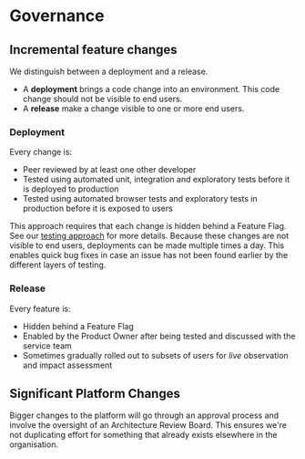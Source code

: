 # Governance

## Incremental feature changes

We distinguish between a deployment and a release.

- A **deployment** brings a code change into an environment. This code change should not be visible to end users.
- A **release** make a change visible to one or more end users.

### Deployment

Every change is:

- Peer reviewed by at least one other developer
- Tested using automated unit, integration and exploratory tests before it is deployed to production
- Tested using automated browser tests and exploratory tests in production before it is exposed to users

This approach requires that each change is hidden behind a Feature Flag. See our [testing approach](../testing/README.md) for more details. Because these changes are not visible to end users, deployments can be made multiple times a day. This enables quick bug fixes in case an issue has not been found earlier by the different layers of testing.

### Release

Every feature is:

- Hidden behind a Feature Flag
- Enabled by the Product Owner after being tested and discussed with the service team
- Sometimes gradually rolled out to subsets of users for *live* observation and impact assessment

## Significant Platform Changes

Bigger changes to the platform will go through an approval process and involve the oversight of an Architecture Review Board. This ensures we're not duplicating effort for something that already exists elsewhere in the organisation. 